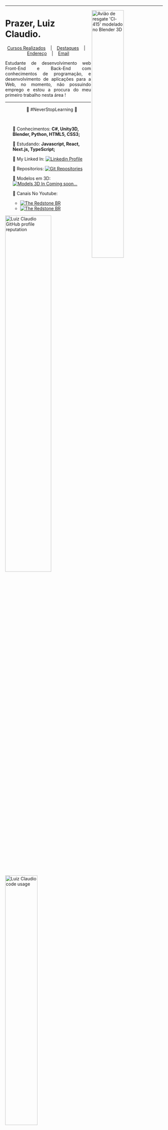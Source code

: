 

<hr>

<a href="https://github.com/DinowSauron">
<img src="https://user-images.githubusercontent.com/68889180/95789465-f429ee00-0cb3-11eb-8415-0ae6a8811bc1.png" 
alt="Avião de resgate 'Cl-415' modelado no Blender 3D" 
title="Avião Cl-415 modelado no 'Blender 3D'"
width="45%" align="right" draggable="false"/>
</a>

# Prazer, Luiz Claudio.

<p align="center">
  <a href="./Cursos">Cursos Realizados</a> &nbsp;&nbsp;&nbsp;|&nbsp;&nbsp;&nbsp;
  <a href="https://dinowsauron.github.io/">Destaques</a> &nbsp;&nbsp;&nbsp;|&nbsp;&nbsp;&nbsp;
  <a href="https://www.google.com.br/maps/place/Realengo,+Rio+de+Janeiro+-+RJ/@-22.8784762,-43.4730305,13z/data=!3m1!4b1!4m5!3m4!1s0x9961d6352b312f:0xdbcc937520fa83fc!8m2!3d-22.8786514!4d-43.4285152"
  title="Endereço aproximado"
  >Endereço</a> &nbsp;&nbsp;&nbsp;|&nbsp;&nbsp;&nbsp;
  <a href="mailto:luizclaudiocardoso@yahoo.com"
  title="LuizClaudioCardoso@gmail.com">Email</a>
</p>

<p align="justify">
Estudante de desenvolvimento web Front-End e Back-End com conhecimentos de programação, e desenvolvimento de aplicações para a Web, no momento, não possuindo emprego e estou a procura do meu primeiro trabalho nesta área !
</p>


---

<ul type="none">
    <li>
    <p align="center">📘 #NeverStopLearning 📘</p>
    </li>
<br>
    <li>
        <p>🚀 Conhecimentos: <strong>C#, Unity3D, Blender, Python, HTML5, CSS3;</strong> </p>
    </li>
    <li>
        <p>📖 Estudando: <strong>Javascript, React, Next.js, TypeScript;</strong ></p>
    </li>
    <li>
        <p>🔗 My Linked In: <a href="https://www.linkedin.com/in/luiz-claudio-cardoso/"><img src="https://img.shields.io/badge/LinkedIn-Profile-blue" 
        alt="Linkedin Profile" 
        title="Linked-in profile"/></a> </p>
    </li>
    <li>
        <p>📄 Repositorios: <a href="https://github.com/DinowSauron?tab=repositories"><img src="https://img.shields.io/badge/GitHub-Repositories-DarkGreen" 
        alt="Git Repositories" 
        title="Detalhes dos Repositorios"/></a> </p>
    </li>
    <li>
        <p>🎲 Modelos em 3D: <a href="#"><img src="https://img.shields.io/badge/-Coming%20Soon-lightgrey" 
        alt="Models 3D In Coming soon..." 
        title="Não Disponível..."/></a> </p>
    </li>
    <li>
        <p>📌 Canais No Youtube:
         <ul >
             <li><a href="https://www.youtube.com/c/THERedstoneBR"><img src="https://img.shields.io/badge/Youtube-The%20Redstone%20BR-red" 
             alt="The Redstone BR"
             title="Canal de Tutoriais"/></a></li>
             <li><a href="https://www.youtube.com/channel/UCL0pyeEp7kGsltA5MLrWSew/featured"><img src="https://img.shields.io/badge/Youtube-Luiz%20Claudio-red" 
             alt="The Redstone BR"
             title="Canal Pessoal"/></a></li>
         </ul>
        </p>
    </li>
</ul>



<p>
<a href="https://github.com/DinowSauron"><img 
src="https://github-readme-stats.vercel.app/api?username=DinowSauron&icon_color=039f02&show_icons=true&theme=dracula&title_color=039f02&include_all_commits=true&count_private=true" alt="Luiz Claudio GitHub profile reputation" 
width="54%"/></a>
<a href="https://github.com/DinowSauron"><img src="https://github-readme-stats.vercel.app/api/top-langs/?username=DinowSauron&layout=compact&card_width=300px&title_color=039f02&theme=dracula" alt="Luiz Claudio code usage"  
width="45.2%"/></a>
</p>

---
